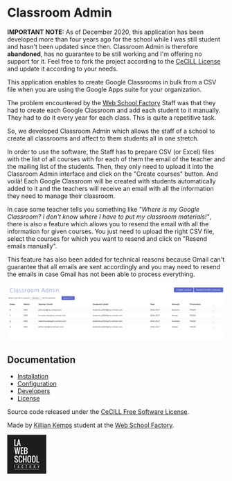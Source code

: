 # Classroom Admin

**IMPORTANT NOTE:** As of December 2020, this application has been developed more than four years ago for the school while I was still student and hasn't been updated since then. Classroom Admin is therefore **abandoned**, has no guarantee to be still working and I'm offering no support for it. Feel free to fork the project according to the [CeCILL License](LICENSE.md) and update it according to your needs.

This application enables to create Google Classrooms in bulk from a CSV file when you are using the Google Apps suite for your organization.

The problem encountered by the [Web School Factory](https://www.webschoolfactory.fr/) Staff was that they had to create
each Google Classroom and add each student to it manually. They had to do it every year for each class. This is quite a repetitive task.

So, we developed Classroom Admin which allows the staff of a school to create all classrooms and affect to them students all in one stretch.

In order to use the software, the Staff has to prepare CSV (or Excel) files with the list of all courses
with for each of them the email of the teacher and the mailing list of the students.
Then, they only need to upload it into the Classroom Admin interface and click on the "Create courses" button. And voilà! Each Google Classroom will be created with students automatically added to it and the teachers will receive an email with all the information they need to manage their classroom.

In case some teacher tells you something like *"Where is my Google Classroom? I don't know where I have to put my classroom materials!"*, there is also a feature which allows you to resend the email with all the information for given courses. You just need to upload the right CSV file, select the courses for which you want to resend and click on "Resend emails manually".

This feature has also been added for technical reasons because Gmail can't guarantee that all emails are sent accordingly and you may need to resend the emails in case Gmail has not been able to process everything.

![Classroom Admin Screenshot](classroom_admin_screenshot.png)

## Documentation

- [Installation](docs/INSTALLATION.md)
- [Configuration](docs/CONFIGURATION.md)
- [Developers](docs/DEVELOPERS.md)
- [License](LICENSE.md)

Source code released under the [CeCILL Free Software License](LICENSE.md).

Made by [Killian Kemps](https://www.killiankemps.fr) student at the [Web School Factory](https://www.webschoolfactory.fr/).

[!["Web School Factory"](webschoolfactory_0.png)](https://www.webschoolfactory.fr/)
